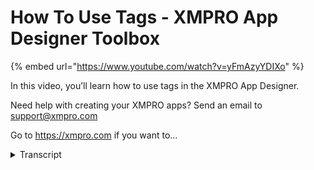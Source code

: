 # How To Use Tags - XMPRO App Designer Toolbox
{% embed url="https://www.youtube.com/watch?v=yFmAzyYDIXo" %}



In this video, you’ll learn how to use tags in the XMPRO App Designer.

Need help with creating your XMPRO apps? Send an email to support@xmpro.com

Go to https://xmpro.com if you want to...
<details>
<summary>Transcript</summary>In this video, you’ll learn how to use tags in the XMPRO App Designer.

Need help with creating your XMPRO apps? Send an email to support@xmpro.com

Go to https://xmpro.com if you want to...
hi and welcome to another training video

from XM pro today we will be looking at

how to use the tags component as a

prerequisite you should have already

gone through the video on how to create

data sources if you haven't done that I

recommend going through that video first

tags can be found in the basics section

of the blocks the tags component allows

you to tag specific items from a list in

order to get items into that list you

need to select a data source I've

created one previously and then you need

to select the display expression and the

value expression these can be the same

column if we save it now as is and run

it we can see that when we click here

it's going to load the data source and

then you'll be able to select out of the

items if you don't want one of the items

you can press the X and it will remove

it for you or you can click on it and

select the items you want the tags

component has many options to play with

in appearance we've got visible which is

self explanatory styling mode which you

can choose from outlined underlined and

field underlined will have a line

underneath the box filled or fill the

box an outlined is the default with an

outline around the box placeholder if

you saw if you put something else here

when you don't have a value it will sort

it we'll set this as the placeholder we

have tooltip

which when you hover over the component

it will pop up a tool a tooltip

multiline which means that when your

tags get to the end of the line they'll

start to enter more on the second line

etc the show Clear button option creates

a button on the tag box with an X in it

that allows you to clear all selections

show drop-down button shows a drop-down

button in the in the right side of the

box as you can see there and show

selection controls enables checkboxes on

the left side of the drop-down so we'll

run this oh we need to say first so save

and then run if we remove all the items

it says please select a website and then

the items have check boxes on the left

this is we have the drop down button on

the right and the Clear button for

behavior we have apply value mode use

buttons or instantly so if you say use

buttons then the drop down will have

buttons at the bottom saying OK and

cancel and if you say instantly then

whatever selection you choose that will

add it to the tag box we have search

enabled which if you check this it will

allow you to search in the tag box we

have read-only and disabled

self-explanatory and then we have value

which you can have a static value or a

dynamic value where you can select a

column from a data source on a container

if we save this and then run now if we

select an item in here it's instantly

reflected in the tag box this has been

how to use the tags component
</details>